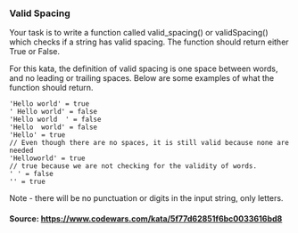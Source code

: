 ### Valid Spacing

Your task is to write a function called valid_spacing() or validSpacing() which checks if a string has valid spacing. The function should return either True or False.

For this kata, the definition of valid spacing is one space between words, and no leading or trailing spaces. Below are some examples of what the function should return.

````
'Hello world' = true
' Hello world' = false
'Hello world  ' = false
'Hello  world' = false
'Hello' = true
// Even though there are no spaces, it is still valid because none are needed
'Helloworld' = true 
// true because we are not checking for the validity of words.
' ' = false
'' = true
````

Note - there will be no punctuation or digits in the input string, only letters.

#### Source: https://www.codewars.com/kata/5f77d62851f6bc0033616bd8

